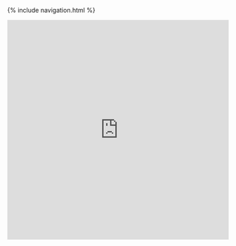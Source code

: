 {% include navigation.html %}

<iframe frameborder="0" width="100%" height="500px"src="https://replit.com/@JeanKim4/jeanapcsptri3#.replit">
</iframe>
